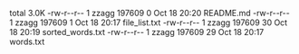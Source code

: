 total 3.0K
-rw-r--r-- 1 zzagg 197609  0 Oct 18 20:20 README.md
-rw-r--r-- 1 zzagg 197609  1 Oct 18 20:17 file_list.txt
-rw-r--r-- 1 zzagg 197609 30 Oct 18 20:19 sorted_words.txt
-rw-r--r-- 1 zzagg 197609 29 Oct 18 20:17 words.txt
